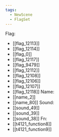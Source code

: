 ```yaml
---
tags:
  - NewScene
  - FlagSet
---
```

Flag:
- [[flag_12113]]
- [[flag_12114]]
- [[flag_0]]
- [[flag_12117]]
- [[flag_9479]]
- [[flag_12112]]
- [[flag_12108]]
- [[flag_12106]]
- [[flag_12107]]
- [[flag_12118]]
Name:
- [[name_2]]
- [[name_80]]
Sound:
- [[sound_49]]
- [[sound_39]]
- [[sound_38]]
Fn:
- [[t4121_function8]]
- [[t4121_function9]]

